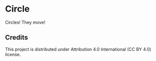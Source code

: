 # Circle

Circles! They move!

## Credits

This project is distributed under Attribution 4.0 International (CC BY 4.0) license.
